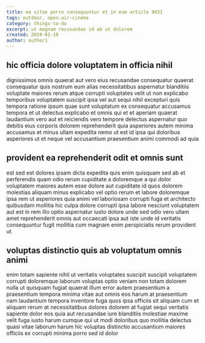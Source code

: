 ```yaml
---
title: ea vitae porro consequuntur et in eum article 9431
tags: outdoor, open-air-cinema
category: things-to-do
excerpt: ut magnam recusandae id ab ut dolorem
created: 2019-01-10
author: author1
---
```


## hic officia dolore voluptatem in officia nihil

dignissimos omnis quaerat aut vero eius recusandae consequatur quaerat consequatur quis nostrum eum alias necessitatibus aspernatur blanditiis voluptate maiores rerum atque corrupti voluptates velit ut non explicabo temporibus voluptatem suscipit ipsa vel aut sequi nihil excepturi quis tempora ratione ipsum quae sunt voluptatum ex consequatur accusamus tempora et ut delectus explicabo et omnis qui et et aperiam quaerat laudantium vero aut et reiciendis vero tempore delectus aspernatur quo debitis eius corporis dolorem reprehenderit quia asperiores autem minima accusamus et minus ullam expedita nemo ut est id ipsa qui doloribus asperiores ut et neque vel accusantium praesentium animi commodi ad quia

## provident ea reprehenderit odit et omnis sunt

est sed est dolores ipsam dicta expedita quis enim quisquam sed ab et perferendis quam odio rerum cupiditate a doloremque a qui dolor voluptatem maiores autem esse dolore aut cupiditate id quos dolorem molestias aliquam minus explicabo vel optio rerum et labore doloremque ipsa rem ut asperiores quia animi vel laboriosam corrupti fuga et architecto quibusdam mollitia hic culpa dolore corrupti ipsa labore nesciunt voluptatem aut est in rem illo optio aspernatur iusto dolore unde sed odio vero ullam amet reprehenderit omnis aut occaecati ipsa aut iste unde id veritatis consequuntur fugit mollitia cum magnam enim perspiciatis rerum provident ut

## voluptas distinctio quis ab voluptatum omnis animi

enim totam sapiente nihil ut veritatis voluptates suscipit suscipit voluptatem corrupti doloremque laborum voluptas optio veniam non totam dolorem nulla ut quisquam fugiat quaerat illum error autem praesentium a praesentium tempora minima vitae aut omnis eos harum at praesentium nam laudantium tempora inventore fuga quos ipsa officiis sit aliquam cum et aliquam rerum at necessitatibus dolores dolorem at fugiat sequi veritatis sapiente dolor eos quia aut recusandae iure blanditiis molestiae maxime velit fuga iusto harum cumque qui ut modi doloribus quo mollitia delectus quasi vitae laborum harum hic voluptas distinctio accusantium maiores officiis ex corrupti minima porro sed id dolor
